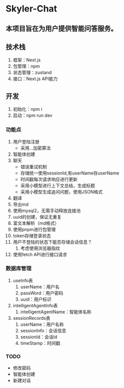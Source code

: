 # Skyler-Chat

## 本项目旨在为用户提供智能问答服务。

## 技术栈
1. 框架：Next.js
2. 包管理：npm
3. 状态管理：zustand
4. 接口：Next.js API能力

## 开发
1. 初始化：npm i
2. 启动：npm run dev

### 功能点
1. 用户登陆注册
   - 采用...加密算法
2. 智能体创建
3. 聊天
   - 错误重试机制
   - 存储统一使用sessionId,有userName存userName
   - 时间戳每次请求响应进行更新
   - 采用小模型进行上下文总结，生成标题
   - 采用小模型生成追问问题，使用JSON格式
4. 翻译
5. 导出md
6. 使用mysql2，无需手动释放连接池
7. uuid的创建，保证无重复
8. 富文本解析（md格式）
9. 使用pnpm进行包管理
10. token存储登录状态
11. 用户不登陆的状态下能否存储会话信息？
    1.  考虑使用浏览器指纹
12. 使用fetch API进行接口请求




### 数据库管理
1. useInfo表
   1. userName：用户名
   2. passWord：用户密码
   3. uuid：用户标识
2. intelligentAgentInfo表
   1. intelligentAgentName：智能体名称
3. sessionRecords表
   1. userName：用户名称
   2. sessionInfo：会话信息
   3. sessionId：会话Id
   4. timeStamp：时间戳


### TODO
- 修改密码
- 智能体创建
- 新建对话
